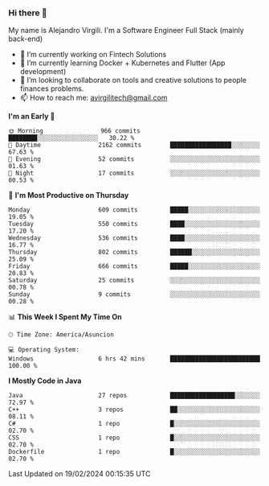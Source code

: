 ### Hi there 👋

My name is Alejandro Virgili. I'm a Software Engineer Full Stack (mainly back-end)


- 🔭 I’m currently working on Fintech Solutions
- 🌱 I’m currently learning Docker + Kubernetes and Flutter (App development)
- 👯 I’m looking to collaborate on tools and creative solutions to people finances problems.
- 📫 How to reach me: avirgilitech@gmail.com
  
<!--START_SECTION:waka-->
**I'm an Early 🐤** 

```text
🌞 Morning                966 commits         ████████░░░░░░░░░░░░░░░░░   30.22 % 
🌆 Daytime                2162 commits        █████████████████░░░░░░░░   67.63 % 
🌃 Evening                52 commits          ░░░░░░░░░░░░░░░░░░░░░░░░░   01.63 % 
🌙 Night                  17 commits          ░░░░░░░░░░░░░░░░░░░░░░░░░   00.53 % 
```
📅 **I'm Most Productive on Thursday** 

```text
Monday                   609 commits         █████░░░░░░░░░░░░░░░░░░░░   19.05 % 
Tuesday                  550 commits         ████░░░░░░░░░░░░░░░░░░░░░   17.20 % 
Wednesday                536 commits         ████░░░░░░░░░░░░░░░░░░░░░   16.77 % 
Thursday                 802 commits         ██████░░░░░░░░░░░░░░░░░░░   25.09 % 
Friday                   666 commits         █████░░░░░░░░░░░░░░░░░░░░   20.83 % 
Saturday                 25 commits          ░░░░░░░░░░░░░░░░░░░░░░░░░   00.78 % 
Sunday                   9 commits           ░░░░░░░░░░░░░░░░░░░░░░░░░   00.28 % 
```


📊 **This Week I Spent My Time On** 

```text
🕑︎ Time Zone: America/Asuncion

💻 Operating System: 
Windows                  6 hrs 42 mins       █████████████████████████   100.00 % 
```

**I Mostly Code in Java** 

```text
Java                     27 repos            ██████████████████░░░░░░░   72.97 % 
C++                      3 repos             ██░░░░░░░░░░░░░░░░░░░░░░░   08.11 % 
C#                       1 repo              █░░░░░░░░░░░░░░░░░░░░░░░░   02.70 % 
CSS                      1 repo              █░░░░░░░░░░░░░░░░░░░░░░░░   02.70 % 
Dockerfile               1 repo              █░░░░░░░░░░░░░░░░░░░░░░░░   02.70 % 
```




 Last Updated on 19/02/2024 00:15:35 UTC
<!--END_SECTION:waka-->
